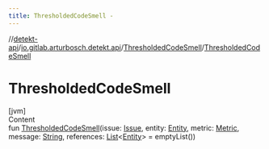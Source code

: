 ```yaml
---
title: ThresholdedCodeSmell -
---
```

//[detekt-api](../../index.md)/[io.gitlab.arturbosch.detekt.api](../index.md)/[ThresholdedCodeSmell](index.md)/[ThresholdedCodeSmell](-thresholded-code-smell.md)



# ThresholdedCodeSmell  
[jvm]  
Content  
fun [ThresholdedCodeSmell](-thresholded-code-smell.md)(issue: [Issue](../-issue/index.md), entity: [Entity](../-entity/index.md), metric: [Metric](../-metric/index.md), message: [String](https://kotlinlang.org/api/latest/jvm/stdlib/kotlin/-string/index.html), references: [List](https://kotlinlang.org/api/latest/jvm/stdlib/kotlin.collections/-list/index.html)<[Entity](../-entity/index.md)> = emptyList())  



